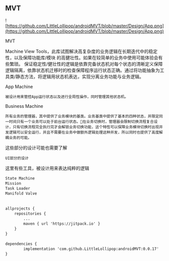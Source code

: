 ## MVT

![https://github.com/LittleLollipop/androidMVT/blob/master/Design/App.png](https://github.com/LittleLollipop/androidMVT/blob/master/Design/App.png)


MVT

Machine View Tools，此库试图解决高复杂度的业务逻辑在长期迭代中的稳定性，以及保障功能库/模块 的高健壮性。如果在较简单的业务中使用可能体验会有些繁琐。
保证稳定性/健壮性的逻辑是依靠完备状态机对每个状态的清晰定义保障逻辑隔离，依靠状态机迁移时的检查保障程序运行状态正确。通过将功能抽象为工具类/静态方法，将逻辑用状态机表达，实现分离业务功能与业务逻辑。

App Machine

	被设计用来管控App运行状态以及进行全局性操作，同时管理其他状态机。
	
Business Machine

	所有业务的管理器，其中提供了业务模块的基类。业务基类中提供了基本的四种状态，并限定同一时间只有一个业务可以处于前台运行状态。在业务切换时，管理器会限制切换流程复合设计，只有切换流程完全执行完才会解锁业务切换功能，这个特性可以保障业务模块切换时出现并发逻辑可以安全运行，并且不需要在业务中做额外逻辑处理这种并发，所以同时也提供了高度解耦业务的可能。


这些部分的设计可能也需要了解
	
	UI部分的设计

这里有些工具，被设计用来表达纯粹的逻辑

	State Machine
	Mission
	Task Loader
	Manifold Valve


	allprojects {
		repositories {
			...
			maven { url 'https://jitpack.io' }
		}
	}
  
  	dependencies {
	        implementation 'com.github.LittleLollipop:androidMVT:0.0.17'
	}
